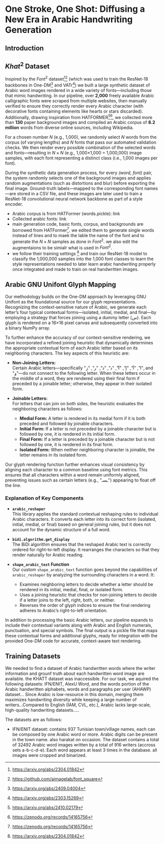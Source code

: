 # One Stroke, One Shot: Diffusing a New Era in Arabic Handwriting Generation

## Introduction

## $Khat^2$ Dataset
Inspired by the $Font^2$ dataset[^1][^2] (which was used to train the ResNet-18 backbones in One-DM[^3] and VATr[^4]) we built a large synthetic dataset of Arabic word images rendered in a wide variety of fonts—including those that mimic handwriting. In our pipeline, over **2,000** freely available Arabic calligraphic fonts were scraped from multiple websites, then manually verified to ensure they correctly render every Arabic character (with decorative fonts containing elements like hearts or stars discarded). Additionally, drawing inspiration from HATFORMER[^5][^6], we collected more than **130** paper background images and compiled an Arabic corpus of **8.2 million** words from diverse online sources, including Wikipedia.

For a chosen number *N* (e.g., 1,000), we randomly select *N* words from the corpus (of varying lengths) and *N* fonts that pass our automated validation checks. We then render every possible combination of the selected words and fonts—resulting in $N×N$ (e.g., 1,000×1,000 = 1,000,000) image samples, with each font representing a distinct class (i.e., 1,000 images per font).

During the synthetic data generation process, for every *(word, font)* pair, the system randomly selects one of the background images and applies random augmentations (such as distortions and blur) before exporting the final image. Ground-truth labels—mapped to the corresponding font names—are stored in a CSV file, and these images are later used to train a ResNet-18 convolutional neural network backbone as part of a style encoder.

- Arabic corpus is from HATFormer (words.pickle): link
- Collected arabic fonts: link
- main generation code, basic fonts, corpus, and backgrounds are borrowed from HATFormer[^6]. we edited them to generate single words instead of lines and to maek the lable the name of the font and to generate the $N×N$ samples as done in $Font^2$. we also edit the augmentaions to be simialr what is used in $Font^2$. 
- we follow their training settings [^1] and train our ResNet-18 model to classify the 1,000,000 samples into the 1,000 font classes to learn the style representations needed to later learn arabic handwriting properly once integrated and made to train on real handwritten images.

[^1]: https://arxiv.org/abs/2304.01842
[^2]: https://github.com/aimagelab/font_square
[^3]: https://arxiv.org/abs/2409.04004
[^4]: https://arxiv.org/abs/2303.15269
[^5]: https://arxiv.org/abs/2410.02179
[^6]: https://zenodo.org/records/14165756

## Arabic GNU Unifont Glyph Mapping

Our methodology builds on the One-DM approach by leveraging GNU Unifont as the foundational source for our glyph representations. Recognizing the context‐sensitive nature of Arabic, we generate each letter’s four typical contextual forms—isolated, initial, medial, and final—by employing a strategy that forces joining using a dummy letter (س). Each glyph is rendered on a 16×16 pixel canvas and subsequently converted into a binary NumPy array.

To further enhance the accuracy of our context-sensitive rendering, we have incorporated a refined joining heuristic that dynamically determines the appropriate contextual form of each Arabic letter based on its neighboring characters. The key aspects of this heuristic are:

- **Non-Joining Letters:**  
  Certain Arabic letters—specifically "ا", "أ", "إ", "آ", "د", "ذ", "ر", "ز", and "و"—do not connect to the following letter. When these letters occur in the middle of a word, they are rendered using their final form if preceded by a joinable letter; otherwise, they appear in their isolated form.

- **Joinable Letters:**  
  For letters that can join on both sides, the heuristic evaluates the neighboring characters as follows:
  - **Medial Form:** A letter is rendered in its medial form if it is both preceded and followed by joinable characters.
  - **Initial Form:** If a letter is not preceded by a joinable character but is followed by one, it is rendered in its initial form.
  - **Final Form:** If a letter is preceded by a joinable character but is not followed by one, it is rendered in its final form.
  - **Isolated Form:** When neither neighboring character is joinable, the letter remains in its isolated form.

Our glyph rendering function further enhances visual consistency by aligning each character to a common baseline using font metrics. This ensures that all characters within a word remain uniformly aligned, preventing issues such as certain letters (e.g., "ـسـ") appearing to float off the line.

### Explanation of Key Components

- **`arabic_reshaper`**  
  This library applies the standard contextual reshaping rules to individual Arabic characters. It converts each letter into its correct form (isolated, initial, medial, or final) based on general joining rules, but it does not account for the dynamic structure of a full word.

- **`bidi.algorithm.get_display`**  
  The BiDi algorithm ensures that the reshaped Arabic text is correctly ordered for right-to-left display. It rearranges the characters so that they render naturally for Arabic reading.

- **`shape_arabic_text` Function**  
  Our custom `shape_arabic_text` function goes beyond the capabilities of `arabic_reshaper` by analyzing the surrounding characters in a word. It:
  - Examines neighboring letters to decide whether a letter should be rendered in its initial, medial, final, or isolated form.
  - Uses a joining heuristic that checks for non-joining letters to decide if a letter joins to the left, right, both, or neither.
  - Reverses the order of glyph indices to ensure the final rendering adheres to Arabic’s right-to-left orientation.

In addition to processing the basic Arabic letters, our pipeline expands to include their contextual variants along with Arabic and English numerals, punctuation, and special symbols. The final output is a pickle file that maps these contextual forms and additional glyphs, ready for integration with the provided One-DM code for accurate, context-aware text rendering.


## Training Datasets

We needed to find a dataset of Arabic handwritten words where the writer information and grounf truth about each handwritten word image are available. the KHATT dataset was inaccessible. For our task, we aquired the following datasets: IFN/ENIT, AlexU Word, and the words portion of the Arabic handwritten alphabets, words and paragraphs per user (AHAWP) dataset... Since Arabic is low-resource in this domain, merging them maximizes handwriting diversity while keeping a large number of writers...Compared to English (IAM, CVL, etc.), Arabic lacks large-scale, high-quality handwriting datasets.....

The datasets are as follows:
- IFN/ENIT dataset: contains 937 Tunisian town/village names, each can be composed by one Arabic word or more. Arabic digits can be present in the town name. also harakat on occasion. The dataset contains a total of 32492 Arabic word images written by a total of 916 writers (accross sets a-b-c-d-e). Each word appears at least 3 times in the database. all images were cropped and binarized.







